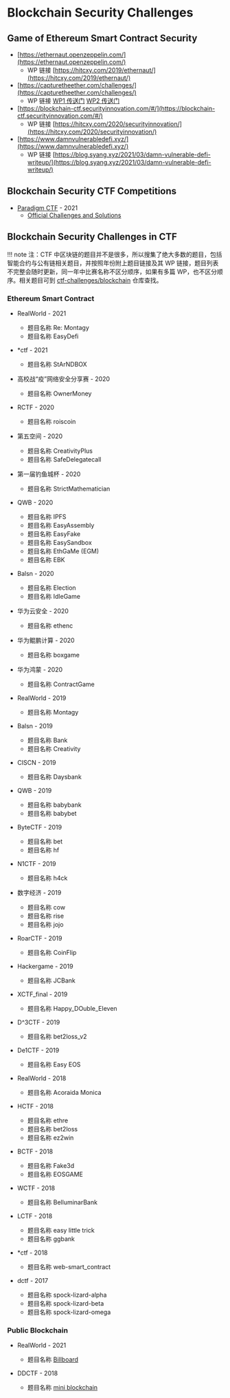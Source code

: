 # Blockchain Security Challenges

## Game of Ethereum Smart Contract Security

- [https://ethernaut.openzeppelin.com/](https://ethernaut.openzeppelin.com/)
    + WP 链接 [https://hitcxy.com/2019/ethernaut/](https://hitcxy.com/2019/ethernaut/)
- [https://capturetheether.com/challenges/](https://capturetheether.com/challenges/)
    + WP 链接 [WP1 传送门](https://www.anquanke.com/post/id/153375) [WP2 传送门](https://www.anquanke.com/post/id/154104)
- [https://blockchain-ctf.securityinnovation.com/#/](https://blockchain-ctf.securityinnovation.com/#/)
    + WP 链接 [https://hitcxy.com/2020/securityinnovation/](https://hitcxy.com/2020/securityinnovation/)
- [https://www.damnvulnerabledefi.xyz/](https://www.damnvulnerabledefi.xyz/) 
    + WP 链接 [https://blog.syang.xyz/2021/03/damn-vulnerable-defi-writeup/](https://blog.syang.xyz/2021/03/damn-vulnerable-defi-writeup/)

## Blockchain Security CTF Competitions

- [Paradigm CTF](https://ctf.paradigm.xyz/) - 2021
    + [Official Challenges and Solutions](https://github.com/paradigm-operations/paradigm-ctf-2021)


## Blockchain Security Challenges in CTF

!!! note 
    注：CTF 中区块链的题目并不是很多，所以搜集了绝大多数的题目，包括智能合约与公有链相关题目，并按照年份附上题目链接及其 WP 链接，题目列表不完整会随时更新，同一年中比赛名称不区分顺序，如果有多篇 WP，也不区分顺序。相关题目可到 [ctf-challenges/blockchain](https://github.com/ctf-wiki/ctf-challenges/tree/master/blockchain) 仓库查找。

### Ethereum Smart Contract

- RealWorld - 2021
    + 题目名称 Re: Montagy
    + 题目名称 EasyDefi

- *ctf - 2021
    + 题目名称 StArNDBOX

- 高校战“疫”网络安全分享赛 - 2020
    + 题目名称 OwnerMoney

- RCTF - 2020
    + 题目名称 roiscoin

- 第五空间 - 2020
    + 题目名称 CreativityPlus
    + 题目名称 SafeDelegatecall

- 第一届钓鱼城杯 - 2020
    + 题目名称 StrictMathematician

- QWB - 2020
    + 题目名称 IPFS
    + 题目名称 EasyAssembly
    + 题目名称 EasyFake
    + 题目名称 EasySandbox
    + 题目名称 EthGaMe (EGM)
    + 题目名称 EBK

- Balsn - 2020
    + 题目名称 Election
    + 题目名称 IdleGame

- 华为云安全 - 2020
    + 题目名称 ethenc

- 华为鲲鹏计算 - 2020
    + 题目名称 boxgame

- 华为鸿蒙 - 2020
    + 题目名称 ContractGame

- RealWorld - 2019
    + 题目名称 Montagy

- Balsn - 2019
    + 题目名称 Bank
    + 题目名称 Creativity

- CISCN - 2019
    + 题目名称 Daysbank

- QWB - 2019
    + 题目名称 babybank
    + 题目名称 babybet

- ByteCTF - 2019
    + 题目名称 bet
    + 题目名称 hf

- N1CTF - 2019
    + 题目名称 h4ck

- 数字经济 - 2019
    + 题目名称 cow
    + 题目名称 rise
    + 题目名称 jojo

- RoarCTF - 2019
    + 题目名称 CoinFlip

- Hackergame - 2019
    + 题目名称 JCBank

- XCTF_final - 2019
    + 题目名称 Happy_DOuble_Eleven

- D^3CTF - 2019
    + 题目名称 bet2loss_v2

- De1CTF - 2019
    + 题目名称 Easy EOS

- RealWorld - 2018
    + 题目名称 Acoraida Monica

- HCTF - 2018
    + 题目名称 ethre
    + 题目名称 bet2loss
    + 题目名称 ez2win

- BCTF - 2018
    + 题目名称 Fake3d
    + 题目名称 EOSGAME

- WCTF - 2018
    + 题目名称 BelluminarBank

- LCTF - 2018
    + 题目名称 easy little trick
    + 题目名称 ggbank

- *ctf - 2018
    + 题目名称 web-smart_contract

- dctf - 2017
    + 题目名称 spock-lizard-alpha
    + 题目名称 spock-lizard-beta
    + 题目名称 spock-lizard-omega

### Public Blockchain

- RealWorld - 2021
    + 题目名称 [Billboard](https://github.com/iczc/billboard)

- DDCTF - 2018
    + 题目名称 [mini blockchain](https://github.com/garzon/my_ctf_challenges_source_code/tree/master/DDCTF_2018/mini_blockchain)
